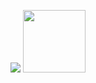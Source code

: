 ![](https://blog.devstream.io/posts/open-a-pr-in-github/banner.jpeg)
<img src="https://blog.devstream.io/posts/open-a-pr-in-github/banner.jpeg" width="100" height="100">
